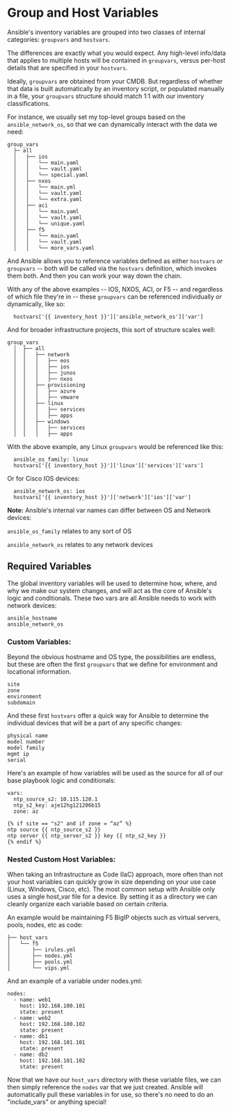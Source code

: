 # Group and Host Variables

Ansible's inventory variables are grouped into two classes of internal categories: `groupvars` and `hostvars`.

The differences are exactly what you would expect. Any high-level info/data that applies to multiple hosts will be contained in `groupvars`, versus per-host details that are specified in your `hostvars`.

Ideally, `groupvars` are obtained from your CMDB. But regardless of whether that data is built automatically by an inventory script, or populated manually in a file, your `groupvars` structure should match 1:1 with our inventory classifications.

For instance, we usually set my top-level groups based on the `ansible_network_os`, so that we can dynamically interact with the data we need:
```
group_vars
  ├─ all
  │   ├── ios
  │   │   └── main.yaml
  │   │   └── vault.yaml
  │   │   └── special.yaml
  │   ├── nxos
  │   │   └── main.yml
  │   │   └── vault.yaml
  │   │   └── extra.yaml
  │   ├── aci
  │   │   └── main.yaml
  │   │   └── vault.yaml
  │   │   └── unique.yaml
  │   ├── f5
  │   │   └── main.yaml
  │   │   └── vault.yaml
  │   │   └── more_vars.yaml
```

And Ansible allows you to reference variables defined as either `hostvars` _or_ `groupvars` -- both will be called via the `hostvars` definition, which invokes them both. And then you can work your way down the chain.

With any of the above examples -- IOS, NXOS, ACI, or F5 -- and regardless of which file they're in -- these `groupvars` can be referenced individually _or_ dynamically, like so:
```
  hostvars['{{ inventory_host }}']['ansible_network_os']['var']
```

And for broader infrastructure projects, this sort of structure scales well:
```
group_vars
  │  ├── all
  │  │   ├── network
  │  │   │   ├── eos
  │  │   │   ├── ios
  │  │   │   ├── junos
  │  │   │   ├── nxos
  │  │   ├── provisioning
  │  │   │   ├── azure
  │  │   │   ├── vmware
  │  │   ├── linux
  │  │   │   ├── services
  │  │   │   ├── apps
  │  │   ├── windows
  │  │   │   ├── services
  │  │   │   ├── apps
```

With the above example, any Linux `groupvars` would be referenced like this:
```
  ansible_os_family: linux
  hostvars['{{ inventory_host }}']['linux']['services']['vars']
```

Or for Cisco IOS devices:
```
  ansible_network_os: ios
  hostvars['{{ inventory_host }}']['network']['ios']['var']
```

**Note:** Ansible's internal var names can differ between OS and Network devices:

  `ansible_os_family` relates to any sort of OS
  
  `ansible_network_os` relates to any network devices


## Required Variables

The global inventory variables will be used to determine how, where, and why we make our system changes, and will act as the core of Ansible's logic and conditionals. These two vars are all Ansible needs to work with network devices:
```
ansible_hostname
ansible_network_os
```

### Custom Variables:

Beyond the obvious hostname and OS type, the possibilities are endless, but these are often the first `groupvars` that we define for environment and locational information.
```
site
zone
environment
subdomain
```

And these first `hostvars` offer a quick way for Ansible to determine the individual devices that will be a part of any specific changes:
```
physical name
model number
model family 
mgmt ip
serial
```

Here's an example of how variables will be used as the source for all of our base playbook logic and conditionals:
```
vars:
  ntp_source_s2: 10.115.120.1
  ntp_s2_key: aje12hg121206b15
  zone: az

{% if site == "s2" and if zone = “az” %}
ntp source {{ ntp_source_s2 }}
ntp server {{ ntp_server_s2 }} key {{ ntp_s2_key }}
{% endif %}
```

### Nested Custom Host Variables:

When taking an Infrastructure as Code (IaC) approach, more often than not your host variables can quickly grow in size depending on your use case (Linux, Windows, Cisco, etc). The most common setup with Ansible only uses a single host_var file for a device. By setting it as a directory we can cleanly organize each variable based on certain criteria.

An example would be maintaining F5 BigIP objects such as virtual servers, pools, nodes, etc as code:
```
├── host_vars
│   └── f5
│       ├── irules.yml
│       ├── nodes.yml
│       ├── pools.yml
│       └── vips.yml

```

And an example of a variable under nodes.yml:
```
nodes:
  - name: web1
    host: 192.168.100.101
    state: present
  - name: web2
    host: 192.168.100.102
    state: present
  - name: db1
    host: 192.168.101.101
    state: present
  - name: db2
    host: 192.168.101.102
    state: present
```

Now that we have our `host_vars` directory with these variable files, we can then simply reference the `nodes` var that we just created. Ansible will automatically pull these variables in for use, so there's no need to do an "include_vars" or anything special!
